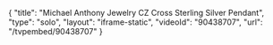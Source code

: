{
    "title": "Michael Anthony Jewelry CZ Cross Sterling Silver Pendant",
    "type": "solo",
    "layout": "iframe-static",
    "videoId": "90438707",
    "url": "\/tvpembed\/90438707"
}